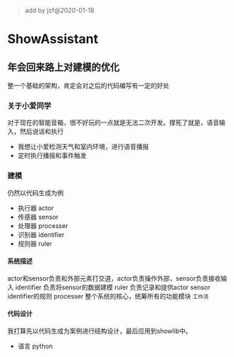 >add by jzf@2020-01-18

# ShowAssistant 

## 年会回来路上对建模的优化

整一个基础的架构，肯定会对之后的代码编写有一定的好处

### 关于小爱同学

对于现在的智能音箱，很不好玩的一点就是无法二次开发。撑死了就是，语音输入，然后说话和执行

* 我想让小爱检测天气和室内环境，进行语音播报
* 定时执行播报和事件触发

### 建模

仍然以代码生成为例

* 执行器 actor
* 传感器 sensor
* 处理器 processer
* 识别器 identifier
* 规则器 ruler 

#### 系统描述

actor和sensor负责和外部元素打交道，actor负责操作外部，sensor负责接收输入
identifier 负责将sensor的数据建模
ruler 负责记录和提供actor sensor identifier的规则
processer 整个系统的核心，统筹所有的功能模块 `工作流`

#### 代码设计

我打算先以代码生成为案例进行结构设计，最后应用到showlib中。

* 语言 python
